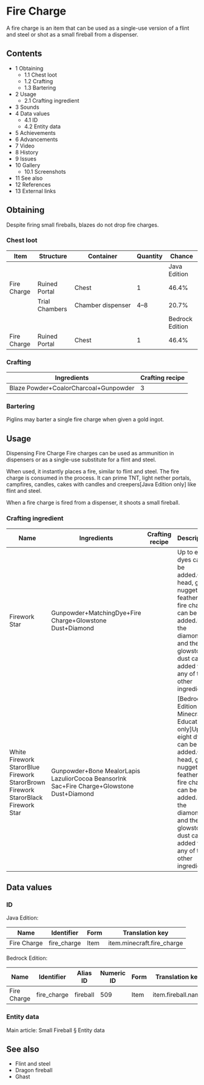 # Fire Charge
A fire charge is an item that can be used as a single-use version of a flint and steel or shot as a small fireball from a dispenser.

## Contents
- 1 Obtaining
	- 1.1 Chest loot
	- 1.2 Crafting
	- 1.3 Bartering
- 2 Usage
	- 2.1 Crafting ingredient
- 3 Sounds
- 4 Data values
	- 4.1 ID
	- 4.2 Entity data
- 5 Achievements
- 6 Advancements
- 7 Video
- 8 History
- 9 Issues
- 10 Gallery
	- 10.1 Screenshots
- 11 See also
- 12 References
- 13 External links

## Obtaining
Despite firing small fireballs, blazes do not drop fire charges.

### Chest loot
| Item        | Structure      | Container         | Quantity | Chance          |
|-------------|----------------|-------------------|----------|-----------------|
|             |                |                   |          | Java Edition    |
| Fire Charge | Ruined Portal  | Chest             | 1        | 46.4%           |
|             | Trial Chambers | Chamber dispenser | 4–8      | 20.7%           |
|             |                |                   |          | Bedrock Edition |
| Fire Charge | Ruined Portal  | Chest             | 1        | 46.4%           |

### Crafting
| Ingredients                           | Crafting recipe |
|---------------------------------------|-----------------|
| Blaze Powder+CoalorCharcoal+Gunpowder | 3               |

### Bartering
Piglins may barter a single fire charge when given a gold ingot.

## Usage
Dispensing Fire Charge
Fire charges can be used as ammunition in dispensers or as a single-use substitute for a flint and steel.

When used, it instantly places a fire, similar to flint and steel. The fire charge is consumed in the process. It can prime TNT, light nether portals, campfires, candles, cakes with candles and creepers‌[Java Edition  only] like flint and steel.

When a fire charge is fired from a dispenser, it shoots a small fireball.

### Crafting ingredient
| Name                                                                              | Ingredients                                                                                | Crafting recipe | Description                                                                                                                                                                                                                       |
|-----------------------------------------------------------------------------------|--------------------------------------------------------------------------------------------|-----------------|-----------------------------------------------------------------------------------------------------------------------------------------------------------------------------------------------------------------------------------|
| Firework Star                                                                     | Gunpowder+MatchingDye+Fire Charge+Glowstone Dust+Diamond                                   |                 | Up to eight dyes can be added.One head, gold nugget, feather, or fire charge can be added.Both the diamond and the glowstone dust can be added with any of the other ingredients.                                                 |
| White Firework StarorBlue Firework StarorBrown Firework StarorBlack Firework Star | Gunpowder+Bone MealorLapis LazuliorCocoa BeansorInk Sac+Fire Charge+Glowstone Dust+Diamond |                 | ‌[Bedrock Edition and Minecraft Education  only]Up to eight dyes can be added.One head, gold nugget, feather, or fire charge can be added.Both the diamond and the glowstone dust can be added with any of the other ingredients. |

## Data values
### ID
Java Edition:

| Name        | Identifier  | Form | Translation key            |
|-------------|-------------|------|----------------------------|
| Fire Charge | fire_charge | Item | item.minecraft.fire_charge |

Bedrock Edition:

| Name        | Identifier  | Alias ID | Numeric ID | Form | Translation key    |
|-------------|-------------|----------|------------|------|--------------------|
| Fire Charge | fire_charge | fireball | 509        | Item | item.fireball.name |

### Entity data
Main article: Small Fireball § Entity data
## See also
- Flint and steel
- Dragon fireball
- Ghast

